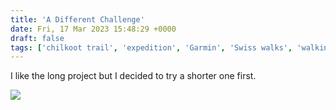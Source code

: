 ```yaml
---
title: 'A Different Challenge'
date: Fri, 17 Mar 2023 15:48:29 +0000
draft: false
tags: ['chilkoot trail', 'expedition', 'Garmin', 'Swiss walks', 'walking']
---
```


I like the long project but I decided to try a shorter one first.

![](https://www.main-vision.com/richard/blog/wp-content/uploads/2023/03/img_3207-576x1024.png)